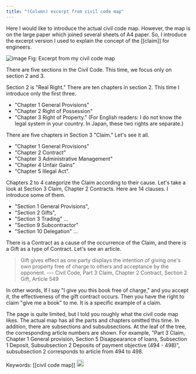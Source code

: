 ```yaml
---
title: "(Column) excerpt from civil code map"
---
```


Here I would like to introduce the actual civil code map. However, the map is on the large paper which joined several sheets of A4 paper. So, I introduce the excerpt version I used to explain the concept of the [[claim]] for engineers.

![image](https://gyazo.com/8e36001c1a00ea8aa8b180bbe021950e/thumb/1000)
Fig: Excerpt from my civil code map

There are five sections in the Civil Code. This time, we focus only on section 2 and 3.

Section 2 is "Real Right." There are ten chapters in section 2. This time I introduce only the first three.

- "Chapter 1 General Provisions"
- "Chapter 2 Right of Possession"
- "Chapter 3 Right of Property." (For English readers: I do not know the legal system in your country. In Japan, these two rights are separate.)

There are five chapters in Section 3 "Claim." Let's see it all.
- "Chapter 1 General Provisions"
- "Chapter 2 Contract"
- "Chapter 3 Administrative Management"
- "Chapter 4 Unfair Gains"
- "Chapter 5 Illegal Act".

Chapters 2 to 4 categorize the Claim according to their cause. Let's take a look at Section 3 Claim,  Chapter 2 Contracts. Here are 14 clauses. I introduce some of them.

- "Section 1 General Provisions",
- "Section 2 Gifts",
- "Section 3 Trading" ...
- "Section 9 Subcontractor"
- "Section 10 Delegation" ...

There is a Contract as a cause of the occurrence of the Claim, and there is a Gift as a type of Contract. Let's see an article.

>  Gift gives effect as one party displays the intention of giving one's own property free of charge to others and acceptance by the opponent. --- Civil Code, Part 3 Claim, Chapter 2 Contract, Section 2 Gift, Article 549

In other words, If I say "I give you this book free of charge," and you accept it, the effectiveness of the gift contract occurs. Then you have the right to claim "give me a book" to me. It is a specific example of a claim.

The page is quite limited, but I told you roughly what the civil code map likes. The actual map has all the parts and chapters omitted this time. In addition, there are subsections and subsubsections. At the leaf of the tree, the corresponding article numbers are shown. For example, "Part 3 Claim, Chapter 1 General provision, Section 5 Disappearance of loans, Subsection 1 Deposit, Subsubsection 2 Deposits of payment objective (494 - 498)", subsubsection 2 corresponds to article from 494 to 498.

Keywords: [[civil code map]]
<img src='https://scrapbox.io/api/pages/nishio-en/en/icon' alt='en.icon' height="19.5"/>